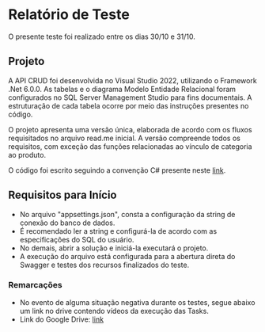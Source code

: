 # Relatório de Teste

O presente teste foi realizado entre os dias 30/10 e 31/10.

## Projeto

A API CRUD foi desenvolvida no Visual Studio 2022, utilizando o Framework .Net 6.0.0. As tabelas e o diagrama Modelo Entidade Relacional foram configurados no SQL Server Management Studio para fins documentais. A estruturação de cada tabela ocorre por meio das instruções presentes no código.

O projeto apresenta uma versão única, elaborada de acordo com os fluxos requisitados no arquivo read.me inicial. A versão compreende todos os requisitos, com exceção das funções relacionadas ao vínculo de categoria ao produto.

O código foi escrito seguindo a convenção C# presente neste [link](https://learn.microsoft.com/pt-br/dotnet/csharp/fundamentals/coding-style/coding-conventions).

## Requisitos para Início

- No arquivo "appsettings.json", consta a configuração da string de conexão do banco de dados.
- É recomendado ler a string e configurá-la de acordo com as especificações do SQL do usuário. 
- No demais, abrir a solução e iniciá-la executará o projeto.
- A execução do arquivo está configurada para a abertura direta do Swagger e testes dos recursos finalizados do teste.

### Remarcações

- No evento de alguma situação negativa durante os testes, segue abaixo um link no drive contendo vídeos da execução das Tasks.
- Link do Google Drive: [link](https://drive.google.com/drive/folders/1-xETlJnlvFwwyyp30GGa-X8Uc88Zi5_S?usp=sharing)
